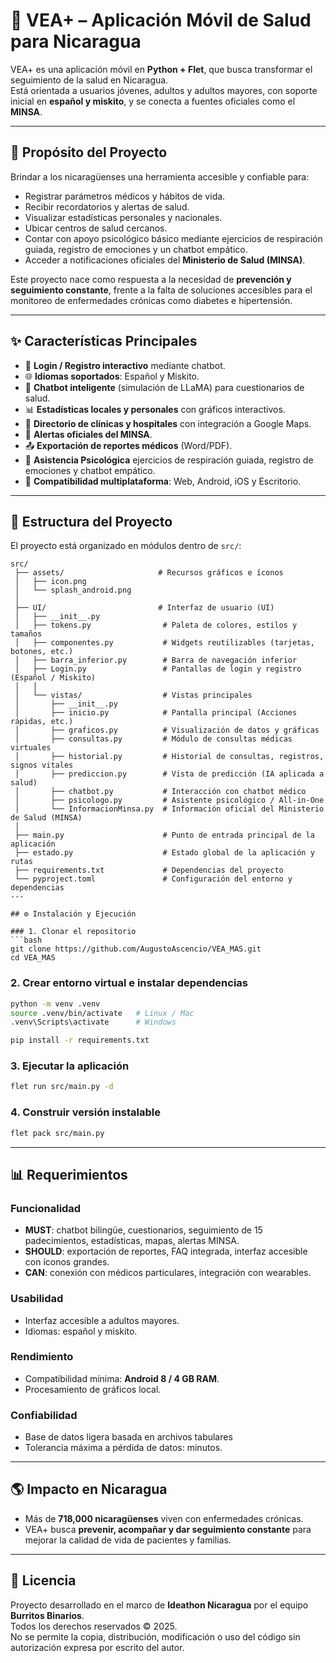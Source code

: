 # 📱 VEA+ – Aplicación Móvil de Salud para Nicaragua

VEA+ es una aplicación móvil en **Python + Flet**, que busca transformar el seguimiento de la salud en Nicaragua.  
Está orientada a usuarios jóvenes, adultos y adultos mayores, con soporte inicial en **español y miskito**, y se conecta a fuentes oficiales como el **MINSA**.

---

## 📖 Propósito del Proyecto
Brindar a los nicaragüenses una herramienta accesible y confiable para:
- Registrar parámetros médicos y hábitos de vida.  
- Recibir recordatorios y alertas de salud.  
- Visualizar estadísticas personales y nacionales.  
- Ubicar centros de salud cercanos.  
- Contar con apoyo psicológico básico mediante ejercicios de respiración guiada, registro de emociones y un chatbot empático.
- Acceder a notificaciones oficiales del **Ministerio de Salud (MINSA)**.  

Este proyecto nace como respuesta a la necesidad de **prevención y seguimiento constante**, frente a la falta de soluciones accesibles para el monitoreo de enfermedades crónicas como diabetes e hipertensión.

---

## ✨ Características Principales
- 🔐 **Login / Registro interactivo** mediante chatbot.  
- 🌐 **Idiomas soportados**: Español y Miskito.  
- 🤖 **Chatbot inteligente** (simulación de LLaMA) para cuestionarios de salud.  
- 📊 **Estadísticas locales y personales** con gráficos interactivos.  
- 🏥 **Directorio de clínicas y hospitales** con integración a Google Maps.  
- 📢 **Alertas oficiales del MINSA**.  
- 📤 **Exportación de reportes médicos** (Word/PDF).  
- 🧠 **Asistencia Psicológica** ejercicios de respiración guiada, registro de emociones y chatbot empático.
- 📱 **Compatibilidad multiplataforma**: Web, Android, iOS y Escritorio.  

---

## 📂 Estructura del Proyecto
El proyecto está organizado en módulos dentro de `src/`:

```
src/
 ├── assets/                     # Recursos gráficos e íconos
 │   ├── icon.png
 │   └── splash_android.png
 │
 ├── UI/                         # Interfaz de usuario (UI)
 │   ├── __init__.py
 │   ├── tokens.py                # Paleta de colores, estilos y tamaños
 │   ├── componentes.py           # Widgets reutilizables (tarjetas, botones, etc.)
 │   ├── barra_inferior.py        # Barra de navegación inferior
 │   ├── Login.py                 # Pantallas de login y registro (Español / Miskito)
 │   │
 │   └── vistas/                  # Vistas principales
 │       ├── __init__.py
 │       ├── inicio.py            # Pantalla principal (Acciones rápidas, etc.)
 │       ├── graficos.py          # Visualización de datos y gráficas
 │       ├── consultas.py         # Módulo de consultas médicas virtuales
 │       ├── historial.py         # Historial de consultas, registros, signos vitales
 │       ├── prediccion.py        # Vista de predicción (IA aplicada a salud)
 │       ├── chatbot.py           # Interacción con chatbot médico
 │       ├── psicologo.py         # Asistente psicológico / All-in-One
 │       └── InformacionMinsa.py  # Información oficial del Ministerio de Salud (MINSA)
 │
 ├── main.py                      # Punto de entrada principal de la aplicación
 ├── estado.py                    # Estado global de la aplicación y rutas
 ├── requirements.txt             # Dependencias del proyecto
 └── pyproject.toml               # Configuración del entorno y dependencias
---

## ⚙️ Instalación y Ejecución

### 1. Clonar el repositorio
```bash
git clone https://github.com/AugustoAscencio/VEA_MAS.git
cd VEA_MAS
```

### 2. Crear entorno virtual e instalar dependencias
```bash
python -m venv .venv
source .venv/bin/activate   # Linux / Mac
.venv\Scripts\activate      # Windows

pip install -r requirements.txt
```

### 3. Ejecutar la aplicación
```bash
flet run src/main.py -d
```

### 4. Construir versión instalable
```bash
flet pack src/main.py
```

---

## 📊 Requerimientos 

### Funcionalidad 
- **MUST**: chatbot bilingüe, cuestionarios, seguimiento de 15 padecimientos, estadísticas, mapas, alertas MINSA.  
- **SHOULD**: exportación de reportes, FAQ integrada, interfaz accesible con íconos grandes.  
- **CAN**: conexión con médicos particulares, integración con wearables.  

### Usabilidad
- Interfaz accesible a adultos mayores.  
- Idiomas: español y miskito.  

### Rendimiento
- Compatibilidad mínima: **Android 8 / 4 GB RAM**.  
- Procesamiento de gráficos local.  

### Confiabilidad
- Base de datos ligera basada en archivos tabulares
- Tolerancia máxima a pérdida de datos: minutos.  

---

## 🌎 Impacto en Nicaragua
- Más de **718,000 nicaragüenses** viven con enfermedades crónicas.  
- VEA+ busca **prevenir, acompañar y dar seguimiento constante** para mejorar la calidad de vida de pacientes y familias.  

---

## 📜 Licencia
Proyecto desarrollado en el marco de **Ideathon Nicaragua** por el equipo **Burritos Binarios**.  
Todos los derechos reservados © 2025.  
No se permite la copia, distribución, modificación o uso del código sin autorización expresa por escrito del autor.